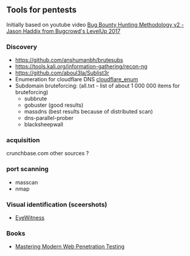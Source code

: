 ## Tools for pentests

Initially based on youtube video [Bug Bounty Hunting Methodology v2 - Jason Haddix from Bugcrowd's LevelUp 2017](https://www.youtube.com/watch?v=C4ZHAdI8o1w)

### Discovery

- https://github.com/anshumanbh/brutesubs
- https://tools.kali.org/information-gathering/recon-ng
- https://github.com/aboul3la/Sublist3r
- Enumeration for cloudflare DNS [cloudflare_enum](https://github.com/mandatoryprogrammer/cloudflare_enum)
- Subdomain bruteforcing: (all.txt - list of about 1 000 000 items for bruteforcing)
  - subbrute
  - gobuster (good results)
  - massdns (best results because of distributed scan)
  - dns-parallel-prober
  - blacksheepwall
  
### acquisition

crunchbase.com
other sources ?

### port scanning
 
  - masscan
  - nmap
  
### Visual identification (sceershots)

  - [EyeWitness](https://github.com/FortyNorthSecurity/EyeWitness)


### Books

- [Mastering Modern Web Penetration Testing](https://www.amazon.com/Mastering-Modern-Web-Penetration-Testing/dp/1785284584)